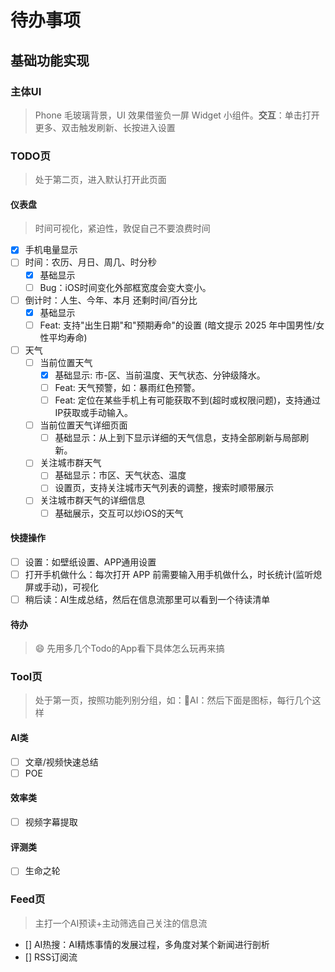# 待办事项

## 基础功能实现

### 主体UI

> Phone 毛玻璃背景，UI 效果借鉴负一屏 Widget 小组件。**交互**：单击打开更多、双击触发刷新、长按进入设置 

### TODO页

> 处于第二页，进入默认打开此页面

#### 仪表盘

> 时间可视化，紧迫性，敦促自己不要浪费时间

[](images/1.png)

- [x] 手机电量显示
- [ ] 时间：农历、月日、周几、时分秒
    - [x] 基础显示 
    - [ ] Bug：iOS时间变化外部框宽度会变大变小。
- [ ] 倒计时：人生、今年、本月 还剩时间/百分比
    - [x] 基础显示
    - [ ] Feat: 支持"出生日期"和"预期寿命"的设置 (暗文提示 2025 年中国男性/女性平均寿命)
- [ ] 天气
    - [ ] 当前位置天气
        - [x] 基础显示: 市-区、当前温度、天气状态、分钟级降水。
        - [ ] Feat: 天气预警，如：暴雨红色预警。
        - [ ] Feat: 定位在某些手机上有可能获取不到(超时或权限问题)，支持通过IP获取或手动输入。
    - [ ] 当前位置天气详细页面
        - [ ] 基础显示：从上到下显示详细的天气信息，支持全部刷新与局部刷新。
    - [ ] 关注城市群天气
        - [ ] 基础显示：市区、天气状态、温度
        - [ ] 设置页，支持关注城市天气列表的调整，搜索时顺带展示
    - [ ] 关注城市群天气的详细信息
        - [ ] 基础展示，交互可以炒iOS的天气

#### 快捷操作


- [ ] 设置：如壁纸设置、APP通用设置
- [ ] 打开手机做什么：每次打开 APP 前需要输入用手机做什么，时长统计(监听熄屏或手动)，可视化 
- [ ] 稍后读：AI生成总结，然后在信息流那里可以看到一个待读清单

#### 待办

> 😄 先用多几个Todo的App看下具体怎么玩再来搞


### Tool页

> 处于第一页，按照功能列别分组，如：🤖AI：然后下面是图标，每行几个这样

#### AI类

- [ ] 文章/视频快速总结
- [ ] POE

#### 效率类

- [ ] 视频字幕提取

#### 评测类

- [ ] 生命之轮


### Feed页

> 主打一个AI预读+主动筛选自己关注的信息流

- [] AI热搜：AI精炼事情的发展过程，多角度对某个新闻进行剖析
- [] RSS订阅流